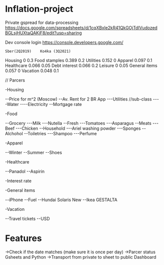 # Inflation-project

Private gspread for data-processing 
https://docs.google.com/spreadsheets/d/1cqXBxle2kR41QkGOjTdIVudozedBGLsjHUXtaQAKjF8/edit?usp=sharing

Dev console login
https://console.developers.google.com/

	Sber(2Q2019)	Ko4ka (3Q2021)
Housing	0	0.3
Food stamples	0.389	0.2
Utilities	0.152	0
Apparel	0.097	0.1
Healthcare	0.066	0.05
Debt interest	0.066	0.2
Leisure	0	0.05
General items	0.057	0
Vacation	0.048	0.1

// Parcers

-Housing

--Price for m^2 (Moscow)
--Av. Rent for 2 BR App
---Utilities //sub-class
----Water
----Electricity
--Mortgage rate

-Food

--Grocery
---Milk
---Nutella
--Fresh
---Tomatoes
---Asparagus
--Meats
---Beef
---Chicken
--Household
---Ariel washing powder
---Sponges
--Alchohol
--Toiletries
---Shampoo
---Perfume

-Apparel

--Winter
--Summer
--Shoes

-Healthcare

--Panadol
--Aspirin

-Interest rate

-General items

--iPhone
--Fuel
--Hundai Solaris New
--Ikea GESTALTA

-Vacation

--Travel tickets
--USD

# Features
->Check if the date matches (make sure it is once per day)
->Parcer status Gsheets and Python
->Transport from private to sheet to public Dashboard

